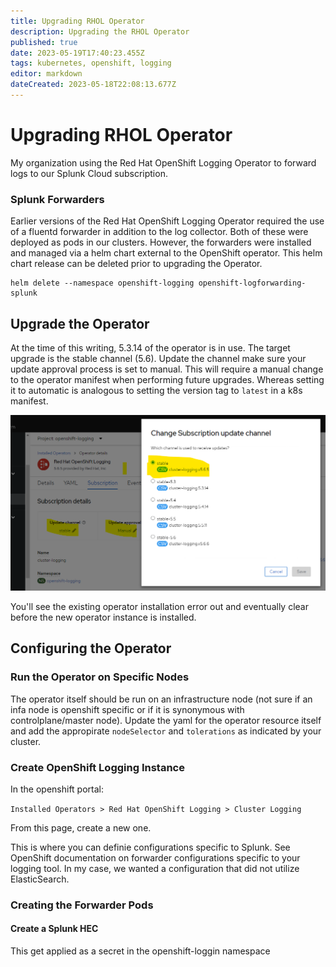 ```yaml
---
title: Upgrading RHOL Operator
description: Upgrading the RHOL Operator
published: true
date: 2023-05-19T17:40:23.455Z
tags: kubernetes, openshift, logging
editor: markdown
dateCreated: 2023-05-18T22:08:13.677Z
---
```


# Upgrading RHOL Operator

My organization using the Red Hat OpenShift Logging Operator to forward logs to our Splunk Cloud subscription. 

### Splunk Forwarders

Earlier versions of the Red Hat OpenShift Logging Operator required the use of a fluentd forwarder in addition to the log collector. Both of these were deployed as pods in our clusters. However, the forwarders were installed and managed via a helm chart external to the OpenShift operator. This helm chart release can be deleted prior to upgrading the Operator. 

```
helm delete --namespace openshift-logging openshift-logforwarding-splunk
```

## Upgrade the Operator

At the time of this writing, 5.3.14 of the operator is in use. The target upgrade is the stable channel (5.6). Update the channel make sure your update approval process is set to manual. This will require a manual change to the operator manifest when performing future upgrades. Whereas setting it to automatic is analogous to setting the version tag to `latest` in a k8s manifest. 

![operator-settings.png](/operator-settings.png)

You'll see the existing operator installation error out and eventually clear before the new operator instance is installed. 

## Configuring the Operator

### Run the Operator on Specific Nodes

The operator itself should be run on an infrastructure node (not sure if an infa node is openshift specific or if it is synonymous with controlplane/master node). Update the yaml for the operator resource itself and add the appropirate `nodeSelector` and `tolerations` as indicated by your cluster. 

### Create OpenShift Logging Instance

In the openshift portal:

`Installed Operators > Red Hat OpenShift Logging > Cluster Logging`

From this page, create a new one.

This is where you can definie configurations specific to Splunk. See OpenShift documentation on forwarder configurations specific to your logging tool. In my case, we wanted a configuration that did not utilize ElasticSearch. 

### Creating the Forwarder Pods

#### Create a Splunk HEC

This get applied as a secret in the openshift-loggin namespace




